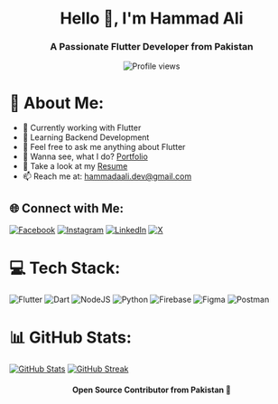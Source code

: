 <h1 align="center">Hello 👋, I'm Hammad Ali</h1>
<h3 align="center">A Passionate Flutter Developer from Pakistan</h3>

<p align="center">
  <img src="https://komarev.com/ghpvc/?username=hammadx02&label=Profile%20views&color=0e75b6&style=flat" alt="Profile views" />
</p>

# 💫 About Me:
- 🔭 Currently working with Flutter
- 🌱 Learning Backend Development
- 💬 Feel free to ask me anything about Flutter
- 👀 Wanna see, what I do? [Portfolio](https://bit.ly/hammadaali)
- 📜 Take a look at my [Resume](https://drive.google.com/file/d/1oUxBJvZ4D5Mr_K02qv5UvR2QWNPZUAsg/view?usp=share_link)
- 📫 Reach me at: [hammadaali.dev@gmail.com](mailto:hammadaali.dev@gmail.com)

## 🌐 Connect with Me:
[![Facebook](https://img.shields.io/badge/Facebook-%231877F2.svg?logo=Facebook&logoColor=white)](https://facebook.com/hammadaali19) 
[![Instagram](https://img.shields.io/badge/Instagram-%23E4405F.svg?logo=Instagram&logoColor=white)](https://instagram.com/_hammadaali) 
[![LinkedIn](https://img.shields.io/badge/LinkedIn-%230077B5.svg?logo=linkedin&logoColor=white)](https://linkedin.com/in/hammadx02) 
[![X](https://img.shields.io/badge/X-black.svg?logo=X&logoColor=white)](https://x.com/hammadx02) 

# 💻 Tech Stack:
![Flutter](https://img.shields.io/badge/Flutter-%2302569B.svg?style=for-the-badge&logo=Flutter&logoColor=white) 
![Dart](https://img.shields.io/badge/dart-%230175C2.svg?style=for-the-badge&logo=dart&logoColor=white) 
![NodeJS](https://img.shields.io/badge/node.js-6DA55F?style=for-the-badge&logo=node.js&logoColor=white) 
![Python](https://img.shields.io/badge/python-3670A0?style=for-the-badge&logo=python&logoColor=ffdd54) 
![Firebase](https://img.shields.io/badge/firebase-%23039BE5.svg?style=for-the-badge&logo=firebase) 
![Figma](https://img.shields.io/badge/figma-%23F24E1E.svg?style=for-the-badge&logo=figma&logoColor=white) 
![Postman](https://img.shields.io/badge/Postman-FF6C37?style=for-the-badge&logo=postman&logoColor=white)

# 📊 GitHub Stats:
[![GitHub Stats](https://github-readme-stats.vercel.app/api?username=hammadx02&theme=gotham)](https://github.com/hammadx02/github-readme-stats)
[![GitHub Streak](https://streak-stats.demolab.com/?user=hammadx02&&theme=gotham)](https://git.io/streak-stats)

<h4 align="center">Open Source Contributor from <b>Pakistan<b> 💚 
